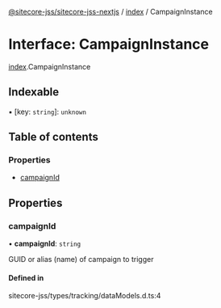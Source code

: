 [@sitecore-jss/sitecore-jss-nextjs](../README.md) / [index](../modules/index.md) / CampaignInstance

# Interface: CampaignInstance

[index](../modules/index.md).CampaignInstance

## Indexable

▪ [key: `string`]: `unknown`

## Table of contents

### Properties

- [campaignId](index.CampaignInstance.md#campaignid)

## Properties

### campaignId

• **campaignId**: `string`

GUID or alias (name) of campaign to trigger

#### Defined in

sitecore-jss/types/tracking/dataModels.d.ts:4
